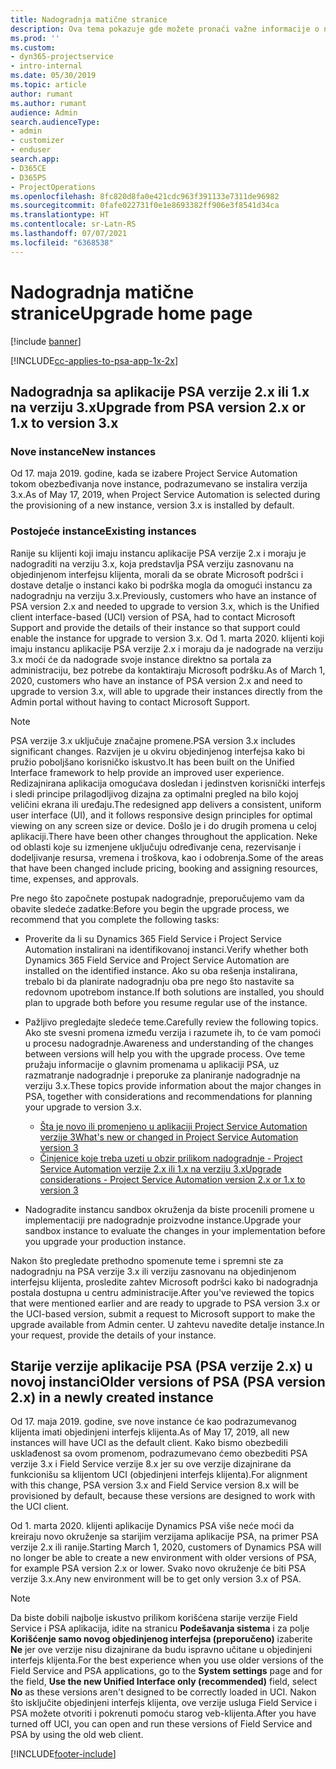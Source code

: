 ```yaml
---
title: Nadogradnja matične stranice
description: Ova tema pokazuje gde možete pronaći važne informacije o novim i izmenjenim funkcijama u aplikaciji Dynamics 365 Project Service Automation i postupak nadogradnje na najnoviju verziju.
ms.prod: ''
ms.custom:
- dyn365-projectservice
- intro-internal
ms.date: 05/30/2019
ms.topic: article
author: rumant
ms.author: rumant
audience: Admin
search.audienceType:
- admin
- customizer
- enduser
search.app:
- D365CE
- D365PS
- ProjectOperations
ms.openlocfilehash: 8fc820d8fa0e421cdc963f391133e7311de96982
ms.sourcegitcommit: 0fafe022731f0e1e8693382ff906e3f8541d34ca
ms.translationtype: HT
ms.contentlocale: sr-Latn-RS
ms.lasthandoff: 07/07/2021
ms.locfileid: "6368538"
---
```

# <a name="upgrade-home-page"></a><span data-ttu-id="cde53-103">Nadogradnja matične stranice</span><span class="sxs-lookup"><span data-stu-id="cde53-103">Upgrade home page</span></span>

[!include [banner](../includes/psa-now-project-operations.md)]

[!INCLUDE[cc-applies-to-psa-app-1x-2x](../includes/cc-applies-to-psa-app-1x-2x.md)]

## <a name="upgrade-from-psa-version-2x-or-1x-to-version-3x"></a><span data-ttu-id="cde53-104">Nadogradnja sa aplikacije PSA verzije 2.x ili 1.x na verziju 3.x</span><span class="sxs-lookup"><span data-stu-id="cde53-104">Upgrade from PSA version 2.x or 1.x to version 3.x</span></span>

### <a name="new-instances"></a><span data-ttu-id="cde53-105">Nove instance</span><span class="sxs-lookup"><span data-stu-id="cde53-105">New instances</span></span>

<span data-ttu-id="cde53-106">Od 17. maja 2019. godine, kada se izabere Project Service Automation tokom obezbeđivanja nove instance, podrazumevano se instalira verzija 3.x.</span><span class="sxs-lookup"><span data-stu-id="cde53-106">As of May 17, 2019, when Project Service Automation is selected during the provisioning of a new instance, version 3.x is installed by default.</span></span>

### <a name="existing-instances"></a><span data-ttu-id="cde53-107">Postojeće instance</span><span class="sxs-lookup"><span data-stu-id="cde53-107">Existing instances</span></span>

<span data-ttu-id="cde53-108">Ranije su klijenti koji imaju instancu aplikacije PSA verzije 2.x i moraju je nadograditi na verziju 3.x, koja predstavlja PSA verziju zasnovanu na objedinjenom interfejsu klijenta, morali da se obrate Microsoft podršci i dostave detalje o instanci kako bi podrška mogla da omogući instancu za nadogradnju na verziju 3.x.</span><span class="sxs-lookup"><span data-stu-id="cde53-108">Previously, customers who have an instance of PSA version 2.x and needed to upgrade to version 3.x, which is the Unified client interface-based (UCI) version of PSA, had to contact Microsoft Support and provide the details of their instance so that support could enable the instance for upgrade to version 3.x.</span></span> <span data-ttu-id="cde53-109">Od 1. marta 2020. klijenti koji imaju instancu aplikacije PSA verzije 2.x i moraju da je nadograde na verziju 3.x moći će da nadograde svoje instance direktno sa portala za administraciju, bez potrebe da kontaktiraju Microsoft podršku.</span><span class="sxs-lookup"><span data-stu-id="cde53-109">As of March 1, 2020, customers who have an instance of PSA version 2.x and need to upgrade to version 3.x, will able to upgrade their instances directly from the Admin portal without having to contact Microsoft Support.</span></span>  

> [!NOTE]
> <span data-ttu-id="cde53-110">PSA verzije 3.x uključuje značajne promene.</span><span class="sxs-lookup"><span data-stu-id="cde53-110">PSA version 3.x includes significant changes.</span></span> <span data-ttu-id="cde53-111">Razvijen je u okviru objedinjenog interfejsa kako bi pružio poboljšano korisničko iskustvo.</span><span class="sxs-lookup"><span data-stu-id="cde53-111">It has been built on the Unified Interface framework to help provide an improved user experience.</span></span> <span data-ttu-id="cde53-112">Redizajnirana aplikacija omogućava dosledan i jedinstven korisnički interfejs i sledi principe prilagodljivog dizajna za optimalni pregled na bilo kojoj veličini ekrana ili uređaju.</span><span class="sxs-lookup"><span data-stu-id="cde53-112">The redesigned app delivers a consistent, uniform user interface (UI), and it follows responsive design principles for optimal viewing on any screen size or device.</span></span> <span data-ttu-id="cde53-113">Došlo je i do drugih promena u celoj aplikaciji.</span><span class="sxs-lookup"><span data-stu-id="cde53-113">There have been other changes throughout the application.</span></span> <span data-ttu-id="cde53-114">Neke od oblasti koje su izmenjene uključuju određivanje cena, rezervisanje i dodeljivanje resursa, vremena i troškova, kao i odobrenja.</span><span class="sxs-lookup"><span data-stu-id="cde53-114">Some of the areas that have been changed include pricing, booking and assigning resources, time, expenses, and approvals.</span></span>

<span data-ttu-id="cde53-115">Pre nego što započnete postupak nadogradnje, preporučujemo vam da obavite sledeće zadatke:</span><span class="sxs-lookup"><span data-stu-id="cde53-115">Before you begin the upgrade process, we recommend that you complete the following tasks:</span></span>

- <span data-ttu-id="cde53-116">Proverite da li su Dynamics 365 Field Service i Project Service Automation instalirani na identifikovanoj instanci.</span><span class="sxs-lookup"><span data-stu-id="cde53-116">Verify whether both Dynamics 365 Field Service and Project Service Automation are installed on the identified instance.</span></span> <span data-ttu-id="cde53-117">Ako su oba rešenja instalirana, trebalo bi da planirate nadogradnju oba pre nego što nastavite sa redovnom upotrebom instance.</span><span class="sxs-lookup"><span data-stu-id="cde53-117">If both solutions are installed, you should plan to upgrade both before you resume regular use of the instance.</span></span>
- <span data-ttu-id="cde53-118">Pažljivo pregledajte sledeće teme.</span><span class="sxs-lookup"><span data-stu-id="cde53-118">Carefully review the following topics.</span></span> <span data-ttu-id="cde53-119">Ako ste svesni promena između verzija i razumete ih, to će vam pomoći u procesu nadogradnje.</span><span class="sxs-lookup"><span data-stu-id="cde53-119">Awareness and understanding of the changes between versions will help you with the upgrade process.</span></span> <span data-ttu-id="cde53-120">Ove teme pružaju informacije o glavnim promenama u aplikaciji PSA, uz razmatranje nadogradnje i preporuke za planiranje nadogradnje na verziju 3.x.</span><span class="sxs-lookup"><span data-stu-id="cde53-120">These topics provide information about the major changes in PSA, together with considerations and recommendations for planning your upgrade to version 3.x.</span></span>

    - [<span data-ttu-id="cde53-121">Šta je novo ili promenjeno u aplikaciji Project Service Automation verzije 3</span><span class="sxs-lookup"><span data-stu-id="cde53-121">What's new or changed in Project Service Automation version 3</span></span>](whats-new-changed-v3.md)
    - [<span data-ttu-id="cde53-122">Činjenice koje treba uzeti u obzir prilikom nadogradnje - Project Service Automation verzije 2.x ili 1.x na verziju 3.x</span><span class="sxs-lookup"><span data-stu-id="cde53-122">Upgrade considerations - Project Service Automation version 2.x or 1.x to version 3</span></span>](upgrade-v3.md)

- <span data-ttu-id="cde53-123">Nadogradite instancu sandbox okruženja da biste procenili promene u implementaciji pre nadogradnje proizvodne instance.</span><span class="sxs-lookup"><span data-stu-id="cde53-123">Upgrade your sandbox instance to evaluate the changes in your implementation before you upgrade your production instance.</span></span>

<span data-ttu-id="cde53-124">Nakon što pregledate prethodno spomenute teme i spremni ste za nadogradnju na PSA verzije 3.x ili verziju zasnovanu na objedinjenom interfejsu klijenta, prosledite zahtev Microsoft podršci kako bi nadogradnja postala dostupna u centru administracije.</span><span class="sxs-lookup"><span data-stu-id="cde53-124">After you've reviewed the topics that were mentioned earlier and are ready to upgrade to PSA version 3.x or the UCI-based version, submit a request to Microsoft support to make the upgrade available from Admin center.</span></span> <span data-ttu-id="cde53-125">U zahtevu navedite detalje instance.</span><span class="sxs-lookup"><span data-stu-id="cde53-125">In your request, provide the details of your instance.</span></span>

## <a name="older-versions-of-psa-psa-version-2x-in-a-newly-created-instance"></a><span data-ttu-id="cde53-126">Starije verzije aplikacije PSA (PSA verzije 2.x) u novoj instanci</span><span class="sxs-lookup"><span data-stu-id="cde53-126">Older versions of PSA (PSA version 2.x) in a newly created instance</span></span>

<span data-ttu-id="cde53-127">Od 17. maja 2019. godine, sve nove instance će kao podrazumevanog klijenta imati objedinjeni interfejs klijenta.</span><span class="sxs-lookup"><span data-stu-id="cde53-127">As of May 17, 2019, all new instances will have UCI as the default client.</span></span> <span data-ttu-id="cde53-128">Kako bismo obezbedili usklađenost sa ovom promenom, podrazumevano ćemo obezbediti PSA verzije 3.x i Field Service verzije 8.x jer su ove verzije dizajnirane da funkcionišu sa klijentom UCI (objedinjeni interfejs klijenta).</span><span class="sxs-lookup"><span data-stu-id="cde53-128">For alignment with this change, PSA version 3.x and Field Service version 8.x will be provisioned by default, because these versions are designed to work with the UCI client.</span></span>

<span data-ttu-id="cde53-129">Od 1. marta 2020. klijenti aplikacije Dynamics PSA više neće moći da kreiraju novo okruženje sa starijim verzijama aplikacije PSA, na primer PSA verzije 2.x ili ranije.</span><span class="sxs-lookup"><span data-stu-id="cde53-129">Starting March 1, 2020, customers of Dynamics PSA will no longer be able to create a new environment with older versions of PSA, for example PSA version 2.x or lower.</span></span> <span data-ttu-id="cde53-130">Svako novo okruženje će biti PSA verzije 3.x.</span><span class="sxs-lookup"><span data-stu-id="cde53-130">Any new environment will be to get only version 3.x of PSA.</span></span>

> [!NOTE]
> <span data-ttu-id="cde53-131">Da biste dobili najbolje iskustvo prilikom korišćena starije verzije Field Service i PSA aplikacija, idite na stranicu **Podešavanja sistema** i za polje **Korišćenje samo novog objedinjenog interfejsa (preporučeno)** izaberite **Ne** jer ove verzije nisu dizajnirane da budu ispravno učitane u objedinjeni interfejs klijenta.</span><span class="sxs-lookup"><span data-stu-id="cde53-131">For the best experience when you use older versions of the Field Service and PSA applications, go to the **System settings** page and for the field, **Use the new Unified Interface only (recommended)** field, select **No** as these versions aren't designed to be correctly loaded in UCI.</span></span> <span data-ttu-id="cde53-132">Nakon što isključite objedinjeni interfejs klijenta, ove verzije usluga Field Service i PSA možete otvoriti i pokrenuti pomoću starog veb-klijenta.</span><span class="sxs-lookup"><span data-stu-id="cde53-132">After you have turned off UCI, you can open and run these versions of Field Service and PSA by using the old web client.</span></span> 


[!INCLUDE[footer-include](../includes/footer-banner.md)]